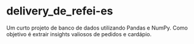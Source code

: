 # delivery_de_refei-es
Um curto projeto de banco de dados utilizando Pandas e NumPy. Como objetivo é extrair insights valiosos de pedidos e cardápio.
